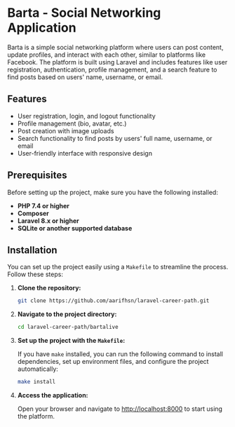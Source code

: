 # Barta - Social Networking Application

Barta is a simple social networking platform where users can post content, update profiles, and interact with each other, similar to platforms like Facebook. The platform is built using Laravel and includes features like user registration, authentication, profile management, and a search feature to find posts based on users' name, username, or email.

## Features

-   User registration, login, and logout functionality
-   Profile management (bio, avatar, etc.)
-   Post creation with image uploads
-   Search functionality to find posts by users' full name, username, or email
-   User-friendly interface with responsive design

## Prerequisites

Before setting up the project, make sure you have the following installed:

-   **PHP 7.4 or higher**
-   **Composer**
-   **Laravel 8.x or higher**
-   **SQLite or another supported database**

## Installation

You can set up the project easily using a `Makefile` to streamline the process. Follow these steps:

1. **Clone the repository:**

    ```bash
    git clone https://github.com/aarifhsn/laravel-career-path.git
    ```

2. **Navigate to the project directory:**

    ```bash
    cd laravel-career-path/bartalive
    ```

3. **Set up the project with the `Makefile`:**

    If you have `make` installed, you can run the following command to install dependencies, set up environment files, and configure the project automatically:

    ```bash
    make install
    ```

4. **Access the application:**

    Open your browser and navigate to [http://localhost:8000](http://localhost:8000) to start using the platform.
